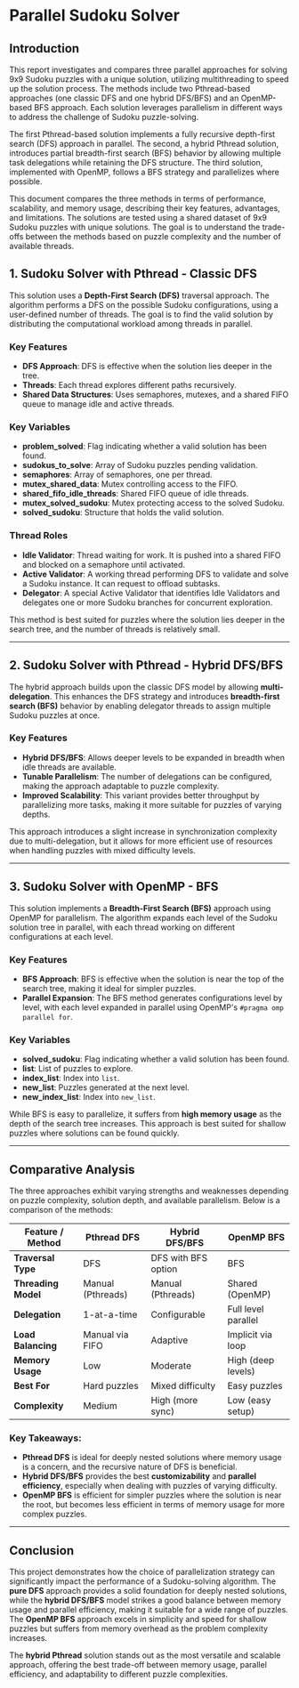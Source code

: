 # Parallel Sudoku Solver

## Introduction

This report investigates and compares three parallel approaches for solving 9x9 Sudoku puzzles with a unique solution, utilizing multithreading to speed up the solution process. The methods include two Pthread-based approaches (one classic DFS and one hybrid DFS/BFS) and an OpenMP-based BFS approach. Each solution leverages parallelism in different ways to address the challenge of Sudoku puzzle-solving.

The first Pthread-based solution implements a fully recursive depth-first search (DFS) approach in parallel. The second, a hybrid Pthread solution, introduces partial breadth-first search (BFS) behavior by allowing multiple task delegations while retaining the DFS structure. The third solution, implemented with OpenMP, follows a BFS strategy and parallelizes where possible.

This document compares the three methods in terms of performance, scalability, and memory usage, describing their key features, advantages, and limitations. The solutions are tested using a shared dataset of 9x9 Sudoku puzzles with unique solutions. The goal is to understand the trade-offs between the methods based on puzzle complexity and the number of available threads.

## 1. Sudoku Solver with Pthread - Classic DFS

This solution uses a **Depth-First Search (DFS)** traversal approach. The algorithm performs a DFS on the possible Sudoku configurations, using a user-defined number of threads. The goal is to find the valid solution by distributing the computational workload among threads in parallel.

### Key Features
- **DFS Approach**: DFS is effective when the solution lies deeper in the tree.
- **Threads**: Each thread explores different paths recursively.
- **Shared Data Structures**: Uses semaphores, mutexes, and a shared FIFO queue to manage idle and active threads.

### Key Variables
- **problem_solved**: Flag indicating whether a valid solution has been found.
- **sudokus_to_solve**: Array of Sudoku puzzles pending validation.
- **semaphores**: Array of semaphores, one per thread.
- **mutex_shared_data**: Mutex controlling access to the FIFO.
- **shared_fifo_idle_threads**: Shared FIFO queue of idle threads.
- **mutex_solved_sudoku**: Mutex protecting access to the solved Sudoku.
- **solved_sudoku**: Structure that holds the valid solution.

### Thread Roles
- **Idle Validator**: Thread waiting for work. It is pushed into a shared FIFO and blocked on a semaphore until activated.
- **Active Validator**: A working thread performing DFS to validate and solve a Sudoku instance. It can request to offload subtasks.
- **Delegator**: A special Active Validator that identifies Idle Validators and delegates one or more Sudoku branches for concurrent exploration.

This method is best suited for puzzles where the solution lies deeper in the search tree, and the number of threads is relatively small.

---

## 2. Sudoku Solver with Pthread - Hybrid DFS/BFS

The hybrid approach builds upon the classic DFS model by allowing **multi-delegation**. This enhances the DFS strategy and introduces **breadth-first search (BFS)** behavior by enabling delegator threads to assign multiple Sudoku puzzles at once. 

### Key Features
- **Hybrid DFS/BFS**: Allows deeper levels to be expanded in breadth when idle threads are available.
- **Tunable Parallelism**: The number of delegations can be configured, making the approach adaptable to puzzle complexity.
- **Improved Scalability**: This variant provides better throughput by parallelizing more tasks, making it more suitable for puzzles of varying depths.

This approach introduces a slight increase in synchronization complexity due to multi-delegation, but it allows for more efficient use of resources when handling puzzles with mixed difficulty levels.

---

## 3. Sudoku Solver with OpenMP - BFS

This solution implements a **Breadth-First Search (BFS)** approach using OpenMP for parallelism. The algorithm expands each level of the Sudoku solution tree in parallel, with each thread working on different configurations at each level.

### Key Features
- **BFS Approach**: BFS is effective when the solution is near the top of the search tree, making it ideal for simpler puzzles.
- **Parallel Expansion**: The BFS method generates configurations level by level, with each level expanded in parallel using OpenMP's `#pragma omp parallel for`.

### Key Variables
- **solved_sudoku**: Flag indicating whether a valid solution has been found.
- **list**: List of puzzles to explore.
- **index_list**: Index into `list`.
- **new_list**: Puzzles generated at the next level.
- **new_index_list**: Index into `new_list`.

While BFS is easy to parallelize, it suffers from **high memory usage** as the depth of the search tree increases. This approach is best suited for shallow puzzles where solutions can be found quickly.

---

## Comparative Analysis

The three approaches exhibit varying strengths and weaknesses depending on puzzle complexity, solution depth, and available parallelism. Below is a comparison of the methods:

| Feature / Method        | Pthread DFS      | Hybrid DFS/BFS      | OpenMP BFS         |
|-------------------------|------------------|---------------------|--------------------|
| **Traversal Type**       | DFS              | DFS with BFS option | BFS                |
| **Threading Model**      | Manual (Pthreads)| Manual (Pthreads)   | Shared (OpenMP)    |
| **Delegation**           | 1-at-a-time      | Configurable        | Full level parallel|
| **Load Balancing**       | Manual via FIFO  | Adaptive            | Implicit via loop  |
| **Memory Usage**         | Low              | Moderate            | High (deep levels) |
| **Best For**             | Hard puzzles     | Mixed difficulty    | Easy puzzles       |
| **Complexity**           | Medium           | High (more sync)    | Low (easy setup)   |

### Key Takeaways:
- **Pthread DFS** is ideal for deeply nested solutions where memory usage is a concern, and the recursive nature of DFS is beneficial.
- **Hybrid DFS/BFS** provides the best **customizability** and **parallel efficiency**, especially when dealing with puzzles of varying difficulty.
- **OpenMP BFS** is efficient for simpler puzzles where the solution is near the root, but becomes less efficient in terms of memory usage for more complex puzzles.

---

## Conclusion

This project demonstrates how the choice of parallelization strategy can significantly impact the performance of a Sudoku-solving algorithm. The **pure DFS** approach provides a solid foundation for deeply nested solutions, while the **hybrid DFS/BFS** model strikes a good balance between memory usage and parallel efficiency, making it suitable for a wide range of puzzles. The **OpenMP BFS** approach excels in simplicity and speed for shallow puzzles but suffers from memory overhead as the problem complexity increases.

The **hybrid Pthread** solution stands out as the most versatile and scalable approach, offering the best trade-off between memory usage, parallel efficiency, and adaptability to different puzzle complexities.

